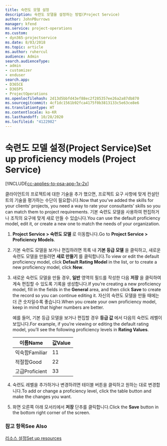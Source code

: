 ```yaml
---
title: 숙련도 모델 설정
description: 숙련도 모델을 설정하는 방법(Project Service)
author: JohnPBurrows
manager: kfend
ms.service: project-operations
ms.custom:
- dyn365-projectservice
ms.date: 8/03/2018
ms.topic: article
ms.author: ruhercul
audience: Admin
search.audienceType:
- admin
- customizer
- enduser
search.app:
- D365CE
- D365PS
- ProjectOperations
ms.openlocfilehash: 2d13d5bbfd43ef88ec2f285357ee26a2a87db870
ms.sourcegitcommit: 4cf1dc1561b92fca4175f0b3813133c5e63ce8e6
ms.translationtype: HT
ms.contentlocale: ko-KR
ms.lasthandoff: 10/28/2020
ms.locfileid: "4122982"
---
```

# <a name="set-up-proficiency-models-project-service"></a><span data-ttu-id="3e328-103">숙련도 모델 설정(Project Service)</span><span class="sxs-lookup"><span data-stu-id="3e328-103">Set up proficiency models (Project Service)</span></span>

[!INCLUDE[cc-applies-to-psa-app-1x-2x](../includes/cc-applies-to-psa-app-1x-2x.md)]

<span data-ttu-id="3e328-104">클라이언트의 프로젝트에 대한 기술을 추가 했으면, 프로젝트 요구 사항에 맞게 컨설턴트의 기술을 평가하는 수단이 필요합니다.</span><span class="sxs-lookup"><span data-stu-id="3e328-104">Now that you’ve added the skills for your clients’ projects, you need a way to rate your consultants’ skills so you can match them to project requirements.</span></span> <span data-ttu-id="3e328-105">기본 숙련도 모델을 사용하여 편집하거나 조직의 요구에 맞게 새로 만들 수 있습니다.</span><span class="sxs-lookup"><span data-stu-id="3e328-105">You can use the default proficiency model, edit it, or create a new one to match the needs of your organization.</span></span>  
  
1.  <span data-ttu-id="3e328-106">**Project Service > 숙련도 모델** 로 이동합니다.</span><span class="sxs-lookup"><span data-stu-id="3e328-106">Go to **Project Service > Proficiency Models**.</span></span>  
  
2.  <span data-ttu-id="3e328-107">기본 숙련도 모델을 보거나 편집하려면 목록 내 **기본 등급 모델** 을 클릭하고, 새로운 숙련도 모델을 만들려면 **새로 만들기** 를 클릭합니다.</span><span class="sxs-lookup"><span data-stu-id="3e328-107">To view or edit the default proficiency model, click **Default Rating Model** in the list, or to create a new proficiency model, click **New**.</span></span>  
  
3.  <span data-ttu-id="3e328-108">새로운 숙련도 모델을 만들 경우, **일반** 영역의 필드를 작성한 다음 **저장** 을 클릭하여 계속 편집할 수 있도록 기록을 생성합니다.</span><span class="sxs-lookup"><span data-stu-id="3e328-108">If you’re creating a new proficiency model, fill in the fields in the **General** area, and then click **Save** to create the record so you can continue editing it.</span></span> <span data-ttu-id="3e328-109">자신의 숙련도 모델을 만들 때에는 더 큰 숫자일수록 좋습니다.</span><span class="sxs-lookup"><span data-stu-id="3e328-109">When you create your own proficiency model, keep in mind that higher numbers are better.</span></span>  
  
     <span data-ttu-id="3e328-110">예를 들어, 기본 등급 모델을 보거나 편집할 경우 **등급 값** 에서 다음의 숙련도 레벨이 보입니다.</span><span class="sxs-lookup"><span data-stu-id="3e328-110">For example, if you’re viewing or editing the default rating model, you’ll see the following proficiency levels in **Rating Values**.</span></span>  
  
    |<span data-ttu-id="3e328-111">이름</span><span class="sxs-lookup"><span data-stu-id="3e328-111">Name</span></span>|<span data-ttu-id="3e328-112">값</span><span class="sxs-lookup"><span data-stu-id="3e328-112">Value</span></span>|  
    |----------|-----------|  
    |<span data-ttu-id="3e328-113">익숙함</span><span class="sxs-lookup"><span data-stu-id="3e328-113">Familiar</span></span>|<span data-ttu-id="3e328-114">1</span><span class="sxs-lookup"><span data-stu-id="3e328-114">1</span></span>|  
    |<span data-ttu-id="3e328-115">적절함</span><span class="sxs-lookup"><span data-stu-id="3e328-115">Good</span></span>|<span data-ttu-id="3e328-116">2</span><span class="sxs-lookup"><span data-stu-id="3e328-116">2</span></span>|  
    |<span data-ttu-id="3e328-117">고급</span><span class="sxs-lookup"><span data-stu-id="3e328-117">Proficient</span></span>|<span data-ttu-id="3e328-118">3</span><span class="sxs-lookup"><span data-stu-id="3e328-118">3</span></span>|  
  
4.  <span data-ttu-id="3e328-119">숙련도 레벨을 추가하거나 변경하려면 테이블 버튼을 클릭하고 원하는 대로 변경합니다.</span><span class="sxs-lookup"><span data-stu-id="3e328-119">To add or change a proficiency level, click the table button and make the changes you want.</span></span>  
  
5.  <span data-ttu-id="3e328-120">화면 오른쪽 아래 모서리에서 **저장** 단추를 클릭합니다.</span><span class="sxs-lookup"><span data-stu-id="3e328-120">Click the **Save** button in the bottom right corner of the screen.</span></span>  
  
### <a name="see-also"></a><span data-ttu-id="3e328-121">참고 항목</span><span class="sxs-lookup"><span data-stu-id="3e328-121">See Also</span></span>  
 [<span data-ttu-id="3e328-122">리소스 설정</span><span class="sxs-lookup"><span data-stu-id="3e328-122">Set up resources</span></span>](../psa/set-up-resources.md)
